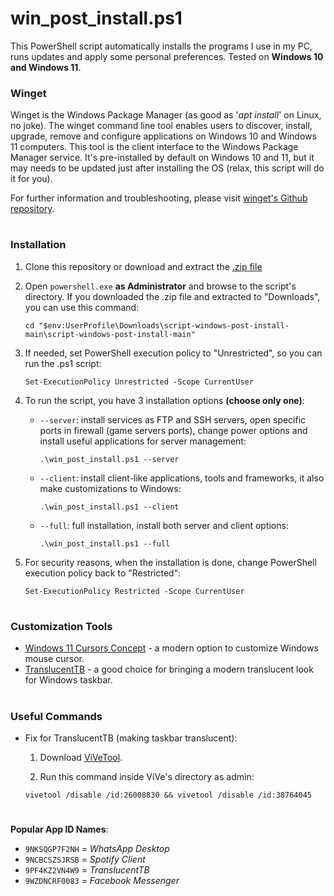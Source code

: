 # win_post_install.ps1

This PowerShell script automatically installs the programs I use in my PC, runs updates and apply some personal preferences. Tested on **Windows 10 and Windows 11**.

### Winget

Winget is the Windows Package Manager (as good as '*apt install*' on Linux, no joke). The winget command line tool enables users to discover, install, upgrade, remove and configure applications on Windows 10 and Windows 11 computers. This tool is the client interface to the Windows Package Manager service. It's pre-installed by default on Windows 10 and 11, but it may needs to be updated just after installing the OS (relax, this script will do it for you).

For further information and troubleshooting, please visit [winget's Github repository](https://github.com/microsoft/winget-cli).

#
### Installation
1. Clone this repository or download and extract the [.zip file](https://github.com/reinaldogpn/script-windows-post-install/archive/refs/heads/main.zip)

2. Open `powershell.exe` **as Administrator** and browse to the script's directory. If you downloaded the .zip file and extracted to "Downloads", you can use this command:
    ```
    cd "$env:UserProfile\Downloads\script-windows-post-install-main\script-windows-post-install-main"
    ```

3. If needed, set PowerShell execution policy to "Unrestricted", so you can run the .ps1 script:
    ```
    Set-ExecutionPolicy Unrestricted -Scope CurrentUser
    ```

4. To run the script, you have 3 installation options **(choose only one)**:
    - `--server`: install services as FTP and SSH servers, open specific ports in firewall (game servers ports), change power options and install useful applications for server management:
        ```
        .\win_post_install.ps1 --server
        ```
        
    - `--client`: install client-like applications, tools and frameworks, it also make customizations to Windows:
        ```
        .\win_post_install.ps1 --client
        ```
        
    - `--full`: full installation, install both server and client options:
        ```
        .\win_post_install.ps1 --full
        ```

5. For security reasons, when the installation is done, change PowerShell execution policy back to "Restricted":
    ```
    Set-ExecutionPolicy Restricted -Scope CurrentUser
    ```

#
### Customization Tools

* [Windows 11 Cursors Concept](https://www.deviantart.com/jepricreations/art/Windows-11-Cursors-Concept-v2-886489356) - a modern option to customize Windows mouse cursor.
* [TranslucentTB](https://apps.microsoft.com/store/detail/translucenttb/9PF4KZ2VN4W9?hl=en-us&gl=us) - a good choice for bringing a modern translucent look for Windows taskbar.

#
### Useful Commands

* Fix for TranslucentTB (making taskbar translucent):

    1. Download [ViVeTool](https://github.com/thebookisclosed/ViVe).

    2. Run this command inside ViVe's directory as admin:

    ``` batch
    vivetool /disable /id:26008830 && vivetool /disable /id:38764045
    ```

#
**Popular App ID Names**:
- `9NKSQGP7F2NH` = *WhatsApp Desktop*
- `9NCBCSZSJRSB` = *Spotify Client*
- `9PF4KZ2VN4W9` = *TranslucentTB*
- `9WZDNCRF0083` = *Facebook Messenger*
